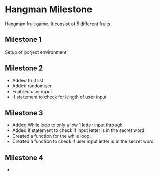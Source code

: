 # Hangman Milestone

Hangman fruit game. It consist of 5 different fruits. 

## Milestone 1 
Setup of porject environment

## Milestone 2
- Added fruit list
- Added randomiser 
- Enabled user input
- If statement to check for length of user input 

## Milestone 3
- Added While loop to only allow 1 letter input through.
- Added If statement to check if input letter is in the secret word.
- Created a function for the while loop. 
- Created a function to check if user input letter is in the secret word.

## Milestone 4
- 